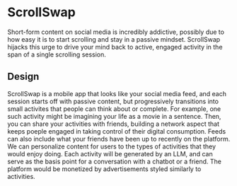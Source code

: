 # ScrollSwap
Short-form content on social media is incredibly addictive, possibly due to how easy it is to start scrolling and stay in a passive mindset. ScrollSwap hijacks this urge to drive your mind back to active, engaged activity in the span of a single scrolling session.

## Design
ScrollSwap is a mobile app that looks like your social media feed, and each session starts off with passive content, but progressively transitions into small activites that people can think about or complete. For example, one such activity might be imagining your life as a movie in a sentence. Then, you can share your activities with friends, building a network aspect that keeps poeple engaged in taking control of their digital consumption. Feeds can also include what your friends have been up to recently on the platform. We can personalize content for users to the types of activities that they would enjoy doing. Each activity will be generated by an LLM, and can serve as the basis point for a conversation with a chatbot or a friend. The platform would be monetized by advertisements styled similarly to activities. 
